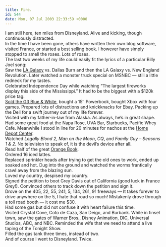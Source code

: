 ```yaml
---
title: Fire.
id: 544
date: Mon, 07 Jul 2003 22:33:59 +0000
---
```


I am still here, ten miles from Disneyland. Alive and kicking, though continuously distracted.  
 In the time I have been gone, others have written their own blog software, visited France, or started a best selling book. I however have simply stopped to smell the roses. Lots of roses.  
 The last two weeks of my life could easily fit the lyrics of a particular Billy Joel song:  
 Saw the [LA Galaxy](http://www.lagalaxy.com/) vs. Dallas Burn and then the LA Galaxy vs. New England Revolution. Later watched a monster truck special on MSNBC — still a little redneck for my tastes.  
 Celebrated Independence Day while watching “The largest fireworks display this side of the Mississippi.” It had to be the biggest with a $120k price tag.  
[Sold the G3 Blue & White](http://cgi.ebay.com/ws/eBayISAPI.dll?ViewItem&item=2738106564&category=14911&rd=1), bought a 15″ Powerbook, bought Xbox with four games. Prepared lots of distractions and knickknacks for Ebay. Packing up the Dell for a swift journey out of my life forever.  
 Visited with my father-in-law from Alaska. As always, he’s in great shape.  
 Had some great food at the Napa Rose, UVA Bar, Starbucks, Pacific Whey Cafe. Meanwhile I stood in line for 20 minutes for nachos at the [Home Depot Center](http://www.homedepotcenter.com).  
 Watched *Legally Blond 2*, *Man on the Moon*, *CQ*, and *Family Guy – Seasons 1 & 2*. No television to speak of, it is the devil’s device after all.  
 Read half of the great [Orange Book](http://www.amazon.com/exec/obidos/ASIN/0735712018/ref%3Dnosim/airbag-20).  
 Ordered 16 iced lattes.  
 Replaced sprinkler heads after trying to get the old ones to work, ended up soaked and hot. Dug into the ground and watched the worms frantically crawl away from the blazing sun.  
 Loved my country, despised my country.  
 Signed the petition to boot Grey Davis out of California (good luck in France Grey!). Convinced others to track down the petition and sign it.  
 Drove on the 405, 22, 55, 241, 5, 134, 261, 91 freeways — It takes forever to drive anywhere on the 5, I hate that road so much! Mistakenly drove through a toll road booth — it cost me $30.  
 Had some gas but did not confuse it with heart failure this time.  
 Visited Crystal Cove, Coto de Caza, San Deigo, and Burbank. While in tinsel town, saw the gates of Warner Bros., Disney Animation, DIC, Universal Studios, ABC, and NBC. Reminded the wife that we need to attend a live taping of the Tonight Show.  
 Filled the gas tank three times, instead of two.  
 And of course I went to Disneyland. Twice.


